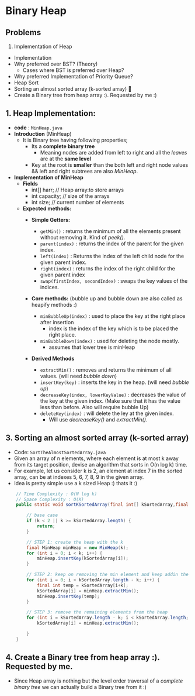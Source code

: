 # Binary Heap

## Problems

1. Implementation of Heap
  - Implementation
  - Why preferred over BST? (Theory)
    - Cases where BST is preferred over Heap?
  - Why preferred Implementation of Priority Queue?
- Heap Sort
- Sorting an almost sorted array (k-sorted array)  :small_red_triangle:
- Create a Binary tree from heap array :). Requested by me :)


## 1. Heap Implementation:
- **code** : `MinHeap.java`
- **Introduction** (MinHeap)
    - It is Binary tree having following properties;
      - Its a **complete binary tree**
        - Meaning nodes are added from left to right and all the *leaves* are at the **same level**
      - Key at the root is **smaller** than the both left and right node values && left and right subtrees are also *MinHeap*.
- **Implementation of MinHeap**
  - **Fields**
    - int[] harr; // Heap array:to store arrays
    - int capacity; // size of the arrays
    - int size; // current number of elements
  - **Expected methods:**
    - **Simple Getters:**
      - `getMin()` : returns the minimum of all the elements present without removing it. Kind of *peek()*.
      - `parent(index)` : returns the index of the parent for the given index.
      - `left(index)` : Returns the index of the left child node for the given parent index.
      - `right(index)` : returns the index of the right child for the given parent index
      - `swap(firstIndex, secondIndex)` : swaps the key values of the indices.
    - **Core methods:** (bubble up and bubble down are also called as heapify methods :)
      - `minBubbleUp(index)` : used to place the key at the right place after insertion
        - index is the index of the key which is to be placed the right place.
      - `minBubbleDown(index)` : used for deleting the node mostly.
        - assumes that lower tree is minHeap

    - **Derived Methods**
      - `extractMin()` : removes and returns the minimum of all values. (will need *bubble down*)
      - `insertKey(key)` : inserts the key in the heap. (will need *bubble up*)
      - `decreaseKey(index, lowerKeyValue)` : decreases the value of the key at the given index. (Make sure that it has the value less than before. Also will require bubble Up)
      - `deleteKey(index)` : will delete the ley at the given index.
        - Will use *decreaseKey()* and *extractMin()*.


## 3. Sorting an almost sorted array (k-sorted array)
- Code: `SortTheAlmostSortedArray.java`
- Given an array of n elements, where each element is at most k away from its target position, devise an algorithm that sorts in O(n log k) time.
- For example, let us consider k is 2, an element at index 7 in the sorted array, can be at indexes 5, 6, 7, 8, 9 in the given array.
- Idea is pretty simple use a k sized Heap :) thats it :)

```JAVA
    // Time Complexity : O(N log k)
    // Space Complexity : O(K)
    public static void sortKSortedArray(final int[] kSortedArray,final int k) {

        // base case
        if (k < 2 || k >= kSortedArray.length) {
            return;
        }

        // STEP 1: create the heap with the k
        final MinHeap minHeap = new MinHeap(k);
        for (int i = 0; i < k; i++) {
            minHeap.insertKey(kSortedArray[i]);
        }

        // STEP 2: keep on removing the min element and keep addin the one more element
        for (int i = 0; i < kSortedArray.length - k; i++) {
            final int temp = kSortedArray[i+k];
            kSortedArray[i] = minHeap.extractMin();
            minHeap.insertKey(temp);
        }

        // STEP 3: remove the remaining elements from the heap
        for (int i = kSortedArray.length - k; i < kSortedArray.length; i++) {
            kSortedArray[i] = minHeap.extractMin();

        }
    }
```

## 4. Create a Binary tree from heap array :). Requested by me.

- Since Heap array is nothing but the level order traversal of a *complete binary tree* we can actually build a Binary tree from it :)
